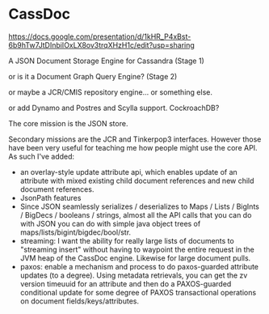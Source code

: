 # CassDoc

https://docs.google.com/presentation/d/1kHR_P4xBst-6b9hTw7JtDInbiIOxLX8ov3trqXHzH1c/edit?usp=sharing

A JSON Document Storage Engine for Cassandra (Stage 1)

or is it a Document Graph Query Engine? (Stage 2)

or maybe a JCR/CMIS repository engine... or something else. 

or add Dynamo and Postres and Scylla support. CockroachDB?

The core mission is the JSON store.

Secondary missions are the JCR and Tinkerpop3 interfaces. However those have been very useful for teaching me how people might use the core API. As such I've added:

- an overlay-style update attribute api, which enables update of an attribute with mixed existing child document references and new child document references. 
- JsonPath features
- Since JSON seamlessly serializes / deserializes to Maps / Lists / BigInts / BigDecs / booleans / strings, almost all the API calls that you can do with JSON you can do with simple java object trees of maps/lists/bigint/bigdec/bool/str. 
- streaming: I want the ability for really large lists of documents to "streaming insert" without having to waypoint the entire request in the JVM heap of the CassDoc engine. Likewise for large document pulls. 
- paxos: enable a mechanism and process to do paxos-guarded attribute updates (to a degree). Using metadata retrievals, you can get the zv version timeuuid for an attribute and then do a PAXOS-guarded conditional update for some degree of PAXOS transactional operations on document fields/keys/attributes.
